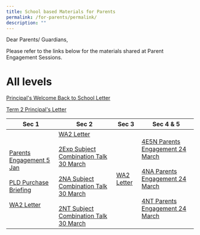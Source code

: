 ```yaml
---
title: School based Materials for Parents
permalink: /for-parents/permalink/
description: ""
---
```

Dear Parents/ Guardians,
	
Please refer to the links below for the materials shared at Parent Engagement Sessions.
# **All levels**
	
[Principal's Welcome Back to School Letter](/files/2023%20pss%20principals%20welcome%20back%20to%20school%20letter.pdf)
	
[Term 2 Principal's Letter](/files/term%202%20principal%20letter%20to%20parents.pdf)
	



| Sec 1 | Sec 2 | Sec 3 | Sec 4 &amp; 5|  
| -------- | -------- | -------- | -------- | 
| [Parents Engagement 5 Jan](/files/5%20jan%202023%20sec%201%20parent%20engagement%20session.pdf) <br> <br> [PLD Purchase Briefing](/files/briefing%20slides%20for%20parents%20on%20pld%20purchase.pdf) <br> <br> [WA2 Letter](/files/2023%20sec%201%20wa2%20letter%20(1).pdf) | [WA2 Letter](/files/2023%20sec%202%20wa2%20letter%20.pdf) <br> <br>[2Exp Subject Combination Talk 30 March](/files/sec%202exp%20parent%20engt%2030%20mar%202023_sl's%20slides%20-for%20parents.pdf) <br><br>[2NA Subject Combination Talk 30 March](/files/sec%202na%20parent%20engt%2030%20mar%202023_sl's%20slides%20-for%20parents.pdf) <br> <br>[2NT Subject Combination Talk 30 March](/files/sec%202nt%20parent%20engt%2030%20mar%202023_sl's%20slides%20-for%20parents.pdf)  |  [WA2 Letter](/files/2023%20sec%203%20wa2%20letter%20.pdf)  | [4E5N Parents Engagement 24 March](/files/sec%204e5n%20parent%20engt%2024%20mar%202023_sls%20slides.pdf) <br><br>[4NA Parents Engagement 24 March](/files/sec%204na%20parent%20engt%2024%20mar%202023_sls%20slides.pdf) <br><br>[4NT Parents Engagement 24 March](/files/sec%204nt%20parent%20engt%2024%20mar%202023_sls%20slides.pdf) 





	
	
